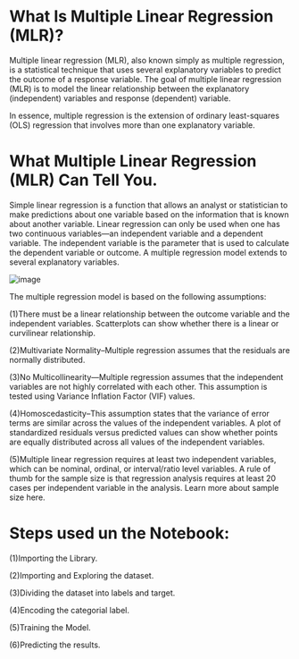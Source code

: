 # What Is Multiple Linear Regression (MLR)?

Multiple linear regression (MLR), also known simply as multiple regression, is a statistical technique that uses several explanatory variables to predict the outcome of a response variable. The goal of multiple linear regression (MLR) is to model the linear relationship between the explanatory (independent) variables and response (dependent) variable.

In essence, multiple regression is the extension of ordinary least-squares (OLS) regression that involves more than one explanatory variable.

# What Multiple Linear Regression (MLR) Can Tell You.

Simple linear regression is a function that allows an analyst or statistician to make predictions about one variable based on the information that is known about another variable. Linear regression can only be used when one has two continuous variables—an independent variable and a dependent variable. The independent variable is the parameter that is used to calculate the dependent variable or outcome. A multiple regression model extends to several explanatory variables.

![image](https://user-images.githubusercontent.com/55452866/88674390-618f9f00-d107-11ea-9426-8ea99f740c53.png)


The multiple regression model is based on the following assumptions:

(1)There must be a linear relationship between the outcome variable and the independent variables.  Scatterplots can show whether there is a linear or curvilinear relationship.

(2)Multivariate Normality–Multiple regression assumes that the residuals are normally distributed.

(3)No Multicollinearity—Multiple regression assumes that the independent variables are not highly correlated with each other.  This assumption is tested using Variance Inflation Factor (VIF) values.

(4)Homoscedasticity–This assumption states that the variance of error terms are similar across the values of the independent variables.  A plot of standardized residuals versus predicted values can show whether points are equally distributed across all values of the independent variables.

(5)Multiple linear regression requires at least two independent variables, which can be nominal, ordinal, or interval/ratio level variables.  A rule of thumb for the sample size is that regression analysis requires at least 20 cases per independent variable in the analysis. Learn more about sample size here.

# Steps used un the Notebook:
(1)Importing the Library.

(2)Importing and Exploring the dataset.

(3)Dividing the dataset into labels and target.

(4)Encoding the categorial label.

(5)Training the Model.

(6)Predicting the results.
